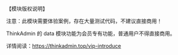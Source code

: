 【模块版权说明】

注意：此模块需要体验案例，存在大量测试代码，不建议直接商用！

ThinkAdmin 的 data 模块功能为会员专有功能，普通用户不得直接商用。

详情阅读：https://thinkadmin.top/vip-introduce